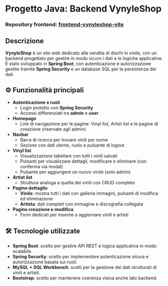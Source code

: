 # Progetto Java: Backend VynyleShop

### Repository frontend: [frontend-vynyleshop-vite](https://github.com/SimoneChiodo/frontend-vynyleshop-vite.git)

## Descrizione  

**VynyleShop** è un sito web dedicato alla vendita di dischi in vinile, con un backend progettato per gestire in modo sicuro i dati e le logiche applicative.  
È stato sviluppato in **Spring Boot**, con autenticazione e autorizzazione gestite tramite **Spring Security** e un database SQL per la persistenza dei dati.  

## ⚙️ Funzionalità principali  
- **Autenticazione e ruoli**  
  - Login protetto con **Spring Security**  
  - Accessi differenziati tra **admin** e **user**  
- **Homepage**  
  - Link di navigazione per le pagine: Vinyl list, Artist list e le pagine di creazione (riservate agli admin)  
- **Navbar**  
  - Barra di ricerca per trovare vinili per nome  
  - Sezione con dati utente, ruolo e pulsante di logout  
- **Vinyl list**  
  - Visualizzazione tabellare con tutti i vinili salvati  
  - Pulsanti per visualizzare dettagli, modificare o eliminare (con conferma via modal)  
  - Pulsante per aggiungere un nuovo vinile (solo admin)  
- **Artist list**  
  - Struttura analoga a quella dei vinili con CRUD completo  
- **Pagine dettaglio**  
  - **Vinile**: mostra tutti i dati con galleria immagini, pulsanti di modifica ed eliminazione  
  - **Artista**: dati completi con immagine e discografia collegata  
- **Pagine creazione e modifica**  
  - Form dedicati per inserire o aggiornare vinili e artisti  

## 🛠️ Tecnologie utilizzate  
- **Spring Boot**: scelto per gestire API REST e logica applicativa in modo scalabile.  
- **Spring Security**: scelto per implementare autenticazione sicura e autorizzazione basata sui ruoli.  
- **MySQL + SQL Workbench**: scelti per la gestione dei dati strutturati di vinili e artisti.  
- **Bootstrap**: scelto per mantenere coerenza visiva anche lato backend.  

